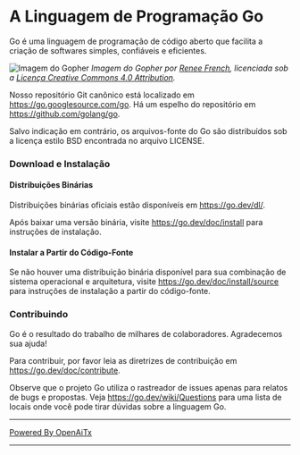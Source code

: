 # A Linguagem de Programação Go

Go é uma linguagem de programação de código aberto que facilita a criação de softwares simples, confiáveis e eficientes.

![Imagem do Gopher](https://golang.org/doc/gopher/fiveyears.jpg)
*Imagem do Gopher por [Renee French][rf], licenciada sob a [Licença Creative Commons 4.0 Attribution][cc4-by].*

Nosso repositório Git canônico está localizado em https://go.googlesource.com/go.
Há um espelho do repositório em https://github.com/golang/go.

Salvo indicação em contrário, os arquivos-fonte do Go são distribuídos sob a
licença estilo BSD encontrada no arquivo LICENSE.

### Download e Instalação

#### Distribuições Binárias

Distribuições binárias oficiais estão disponíveis em https://go.dev/dl/.

Após baixar uma versão binária, visite https://go.dev/doc/install
para instruções de instalação.

#### Instalar a Partir do Código-Fonte

Se não houver uma distribuição binária disponível para sua combinação de
sistema operacional e arquitetura, visite
https://go.dev/doc/install/source
para instruções de instalação a partir do código-fonte.

### Contribuindo

Go é o resultado do trabalho de milhares de colaboradores. Agradecemos sua ajuda!

Para contribuir, por favor leia as diretrizes de contribuição em https://go.dev/doc/contribute.

Observe que o projeto Go utiliza o rastreador de issues apenas para relatos de bugs e
propostas. Veja https://go.dev/wiki/Questions para uma lista de
locais onde você pode tirar dúvidas sobre a linguagem Go.

[rf]: https://reneefrench.blogspot.com/
[cc4-by]: https://creativecommons.org/licenses/by/4.0/

---

[Powered By OpenAiTx](https://github.com/OpenAiTx/OpenAiTx)

---